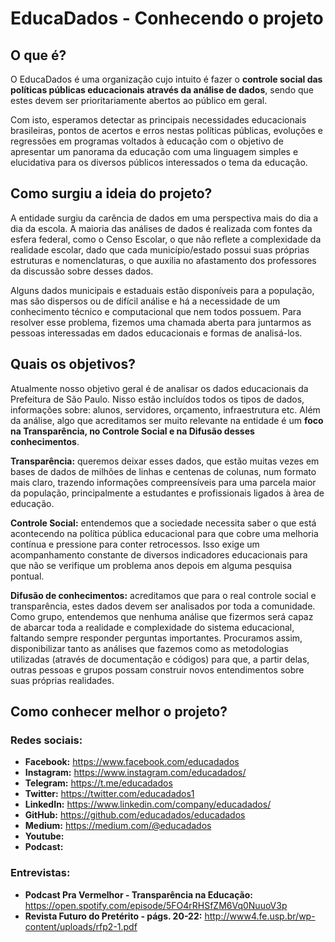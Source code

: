 # EducaDados - Conhecendo o projeto

## O que é?
O EducaDados é uma organização cujo intuito é fazer o **controle social das políticas públicas educacionais através da análise de dados**, sendo que estes devem ser prioritariamente abertos ao público em geral.

Com isto, esperamos detectar as principais necessidades educacionais brasileiras, pontos de acertos e erros nestas políticas públicas, evoluções e regressões em programas voltados à educação com o objetivo de apresentar um panorama da educação com uma linguagem simples e elucidativa para os diversos públicos interessados o tema da educação.	

## Como surgiu a ideia do projeto?
A entidade surgiu da carência de dados em uma perspectiva mais do dia a dia da escola. A maioria das análises de dados é realizada com fontes da esfera federal, como o Censo Escolar, o que não reflete a complexidade da realidade escolar, dado que cada município/estado possui suas próprias estruturas e nomenclaturas, o que auxilia no afastamento dos professores da discussão sobre desses dados.

Alguns dados municipais e estaduais estão disponíveis para a população, mas são dispersos ou de difícil análise e há a necessidade de um conhecimento técnico e computacional que nem todos possuem. Para resolver esse problema, fizemos uma chamada aberta para juntarmos as pessoas interessadas em dados educacionais e formas de analisá-los.

## Quais os objetivos?
Atualmente nosso objetivo geral é de analisar os dados educacionais da Prefeitura de São Paulo. Nisso estão incluídos todos os tipos de dados, informações sobre: alunos, servidores, orçamento, infraestrutura etc. Além da análise, algo que acreditamos ser muito relevante na entidade é um **foco na Transparência, no Controle Social e na Difusão desses conhecimentos**.
 
**Transparência:** queremos deixar esses dados, que estão muitas vezes em bases de dados de milhões de linhas e centenas de colunas, num formato mais claro, trazendo informações compreensíveis para uma parcela maior da população, principalmente a estudantes e profissionais ligados à àrea de educação.

**Controle Social:** entendemos que a sociedade necessita saber o que está acontecendo na política pública educacional para que cobre uma melhoria contínua e pressione para conter retrocessos. Isso exige um acompanhamento constante de diversos indicadores educacionais para que não se verifique um problema anos depois em alguma pesquisa pontual.

**Difusão de conhecimentos:** acreditamos que para o real controle social e transparência, estes dados devem ser analisados por toda a comunidade. Como grupo, entendemos que nenhuma análise que fizermos será capaz de abarcar toda a realidade e complexidade do sistema educacional, faltando sempre responder perguntas importantes. Procuramos assim, disponibilizar tanto as análises que fazemos como as metodologias utilizadas (através de documentação e códigos) para que, a partir delas, outras pessoas e grupos possam construir novos entendimentos sobre suas próprias realidades.

## Como conhecer melhor o projeto?

### Redes sociais:
* **Facebook:** https://www.facebook.com/educadados
* **Instagram:** https://www.instagram.com/educadados/
* **Telegram:** https://t.me/educadados
* **Twitter:** https://twitter.com/educadados1
* **LinkedIn:** https://www.linkedin.com/company/educadados/
* **GitHub:** https://github.com/educadados/educadados
* **Medium:** https://medium.com/@educadados
* **Youtube:**
* **Podcast:**

### Entrevistas:
* **Podcast Pra Vermelhor - Transparência na Educação:** https://open.spotify.com/episode/5FO4rRHSfZM6Vq0NuuoV3p
* **Revista Futuro do Pretérito - págs. 20-22:** http://www4.fe.usp.br/wp-content/uploads/rfp2-1.pdf

